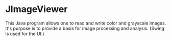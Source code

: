 # JImageViewer

This Java program allows one to read and write color and grayscale images. 
It's purpose is to provide a basis for image processing and analysis.
(Swing is used for the UI.)